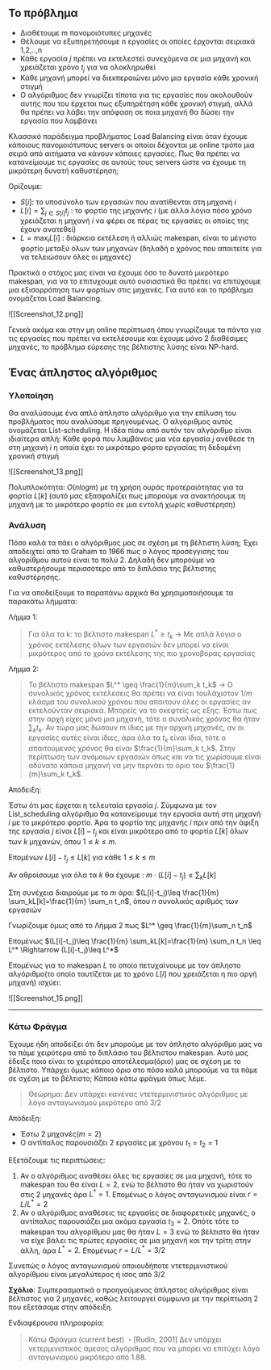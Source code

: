 ## To πρόβλημα

- Διαθέτουμε m πανομοιότυπες μηχανές 
- Θέλουμε να εξυπηρετήσουμε n εργασίες οι οποίες έρχονται σειριακά 1,2,..,n
- Κάθε εργασία $j$ πρέπει να εκτελεστεί συνεχόμενα σε μια μηχανή και χρειάζεται χρόνο $t_j$ για να ολοκληρωθεί
- Κάθε μηχανή μπορεί να διεκπεραιώνει μόνο μια εργασία κάθε χρονική στιγμή
- Ο αλγόριθμος δεν γνωρίζει τίποτα για τις εργασίες που ακολουθούν αυτής που του έρχεται πως εξυπηρέτηση κάθε χρονική στιγμή, αλλά θα πρέπει να λάβει την απόφαση σε ποια μηχανή θα δώσει την εργασία που λαμβάνει

Κλασσικό παράδειγμα προβλήματος Load Balancing είναι όταν έχουμε κάποιους πανομοιότυπους servers οι οποίοι δέχονται με online τρόπο μια σειρά από αιτήματα να κάνουν κάποιες εργασίες. Πως θα πρέπει να κατανείμουμε τις εργασίες σε αυτούς τους servers ώστε να έχουμε τη μικρότερη δυνατή καθυστέρηση;

Ορίζουμε:

- $S[i]$: το υποσύνολο των εργασιών που ανατίθενται στη μηχανή $i$
- $L[i]=\sum_{j \in S[i]}t_j$ : το φορτίο της μηχανής $i$ (με άλλα λόγια πόσο χρόνο χρειάζεται η μηχανή $i$ να φέρει σε πέρας τις εργασίες οι οποίες της έχουν ανατεθεί)
- $L=\max_i L[i]$ : διάρκεια εκτέλεση ή αλλιώς makespan, είναι το μέγιστο φορτίο μεταξύ όλων των μηχανών (δηλαδή ο χρόνος που απαιτείτε για να τελειώσουν όλες οι μηχανές)

Πρακτικά ο στόχος μας είναι να έχουμε όσο το δυνατό μικρότερο makespan, για να το επιτυχουμε αυτό ουσιαστικά θα πρέπει να επιτύχουμε μια εξισορρόπηση των φορτίων στις μηχανές. Για αυτό και το πρόβλημα ονομάζεται Load Balancing.

![[Screenshot_12.png]]


Γενικά ακόμα και στην μη online περίπτωση όπου γνωρίζουμε τα πάντα για τις εργασίες που πρέπει να εκτελέσουμε και έχουμε μόνο 2 διαθέσιμες μηχανές, το πρόβλημα εύρεσης της βέλτιστης λύσης είναι NP-hard.

## Ένας άπληστος αλγόριθμος

### Υλοποίηση 

Θα αναλύσουμε ένα απλό άπληστο αλγόριθμο για την επίλυση του προβλήματος που αναλύσαμε πρηγουμένως. Ο αλγόριθμος αυτός ονομάζεται List-scheduling. Η ιδέα πίσω από αυτόν τον αλγόριθμο είναι ιδιαίτερα απλή: Κάθε φορά που λαμβάνεις μια νέα εργασία $j$ ανέθεσε τη στη μηχανή $i$ η οποία έχει το μικρότερο φόρτο εργασίας τη δεδομένη χρονική στιγμή


![[Screenshot_13.png]]

Πολυπλοκότητα: $Ο(nlogm)$ με τη χρήση ουράς προτεραιότητας για τα φορτία $L[k]$ (αυτό μας εξασφαλίζει πως μπορούμε να ανακτήσουμε τη μηχανή με το μικρότερο φορτίο σε μια εντολή χωρίς καθυστέρηση)

### Ανάλυση

Πόσο καλά τα πάει ο αλγόριθμος μας σε σχέση με τη βέλτιστη λύση; Έχει αποδειχτεί από το Graham το 1966 πως ο λόγος προσέγγισης του αλγορίθμου αυτού είναι το πολύ 2. Δηλαδή δεν μπορούμε να καθυστερήσουμε περισσότερο από το διπλάσιο της βέλτιστης καθυστέρησης.

Για να αποδείξουμε το παραπάνω αρχικά θα χρησιμοποιήσουμε τα παρακάτω λήμματα:

Λήμμα 1:
> Για όλα τα k: το βέλτιστο makespan $L^* \geq t_k$ -> Με απλά λόγια ο χρόνος εκτέλεσης όλων των εργασιών δεν μπορεί να είναι μικρότερος από το χρόνο εκτέλεσης της πιο χρονοβόρας εργασίας

Λήμμα 2:
> Το βέλτιστο makespan $L^* \geq \frac{1}{m}\sum_k t_k$ -> Ο συνολικός χρόνος εκτέλεσεις θα πρέπει να είναι τουλάχιστον $1/m$ κλάσμα του συνολικού χρόνου που απαιτουν όλες οι εργασίες αν εκτελούνταν σειριακά. Μπορείς να το σκεφτείς ως εξης: Έστω πως στην αρχή είχες μόνο μια μηχανή, τότε ο συνολικός χρόνος θα ήταν $\sum_k t_k$. Αν τώρα μας δώσουν m ίδιες με την αρχική μηχανές, αν οι εργασίες αυτές είναι ίδιες, άρα όλα τα $t_k$ είναι ίδια, τότε ο απαιτούμενος χρόνος θα είναι $\frac{1}{m}\sum_k t_k$. Στην περίπτωση των ανόμοιων εργασιών όπως και να τις χωρίσουμε είναι αδύνατο κάποια μηχανή να μην περνάει το όριο του $\frac{1}{m}\sum_k t_k$. 


Απόδειξη:

Έστω ότι μας έρχεται η τελευταία εργασία $j$. Σύμφωνα με τον List_scheduling αλγόριθμο θα κατανείμουμε την εργασία αυτή στη μηχανή $i$ με το μικρότερο φορτίο. Άρα το φορτίο της μηχανής $i$ πριν από την άφιξη της εργασία $j$  είναι $L[i]-t_j$  και είναι μικρότερο από το φορτίο $L[k]$ όλων των $k$ μηχανών, όπου $1\leq k \leq m$. 

Επομένων $L[i]-t_j \leq L[k]$ για κάθε $1\leq k \leq m$

Αν αθροίσουμε για όλα τα $k$ θα έχουμε : $m \cdot (L[i]-t_j)\leq \sum_kL[k]$ 

Στη συνέχεια διαιρούμε με το $m$ άρα:   $(L[i]-t_j)\leq \frac{1}{m} \sum_kL[k]=\frac{1}{m} \sum_n t_n$, όπου $n$ συνολικός αριθμός των εργασιών

Γνωρίζουμε όμως από το Λήμμα 2 πως $L^* \geq \frac{1}{m}\sum_n t_n$ 

Επομένως $(L[i]-t_j)\leq \frac{1}{m} \sum_kL[k]=\frac{1}{m} \sum_n t_n \leq L^* \Rightarrow (L[i]-t_j)\leq L^*$

Επομένως για το makespan $L$  το οποίο πετυχαίνουμε με τον άπληστο αλγόριθμο(το οποίο ταυτίζεται με το χρόνο $L[i]$ που χρειάζεται η πιο αργή μηχανή) ισχύει:

![[Screenshot_15.png]]

---

### Κάτω Φράγμα 


Έχουμε ήδη αποδείξει ότι δεν μπορούμε με τον άπληστο αλγόριθμο μας να τα πάμε χειρότερα από το διπλάσιο του βέλτιστου makespan. Αυτό μας έδειξε ποιο είναι το χειρότερο αποτέλεσμα(όριο) μας σε σχέση με το βέλτιστο. Υπάρχει όμως κάποιο όριο στο πόσο καλά μπορούμε να τα πάμε σε σχέση με το βέλτιστο; Κάποιο κάτω φράγμα όπως λέμε. 

> Θεώρημα: Δεν υπάρχει κανένας ντετερµινιστικός αλγόριθµος µε λόγο ανταγωνισµού µικρότερο από 3/2

Απόδειξη:

- Έστω 2 μηχανές($m=2$)
- Ο αντίπαλος παρουσιάζει 2 εργασίες με χρόνου $t_1=t_2=1$

Εξετάζουμε τις περιπτώσεις:

1. Αν ο αλγόριθμος αναθέσει όλες τις εργασίες σε μια μηχανή, τότε το makespan του θα είναι $L=2$, ενώ το βέλτιστο θα ήταν να χωριστούν στις 2 μηχανές άρα $L^*=1$. Επομένως ο λόγος ανταγωνισμού είναι $r=L/L^*=2$
2. Αν ο αλγόριθμος αναθέσεις τις εργασίες σε διαφορετικές μηχανές, ο αντίπαλος παρουσιάζει μια ακόμα εργασία $t_3=2$. Οπότε τότε το makespan του αλγορίθμου μας θα ήταν $L=3$ ενώ το βέλτιστο θα ήταν να είχε βάλει τις πρώτες εργασίες σε μια μηχανή και την τρίτη στην άλλη, άρα $L^*=2$. Επομένως $r=L/L^*=3/2$

Συνεπώς ο λόγος ανταγωνισµού οποιουδήποτε ντετερµινιστικού αλγορίθµου είναι µεγαλύτερος ή ίσος από 3/2



**Σχόλιο**: Συµπερασµατικά ο προηγούµενος άπληστος αλγόριθµος είναι βέλτιστος για 2 µηχανές, καθώς λειτουργεί σύμφωνα με την περίπτωση 2 που εξετάσαμε στην απόδειξη.

Ενδιαφέρουσα πληροφορία:

> Κάτω Φράγµα (current best) ・[Rudin, 2001] Δεν υπάρχει νετερµινιστικός άµεσος αλγόριθµος που να µπορει να επιτύχει λόγο ανταγωνισµού µικρότερο από 1.88.


